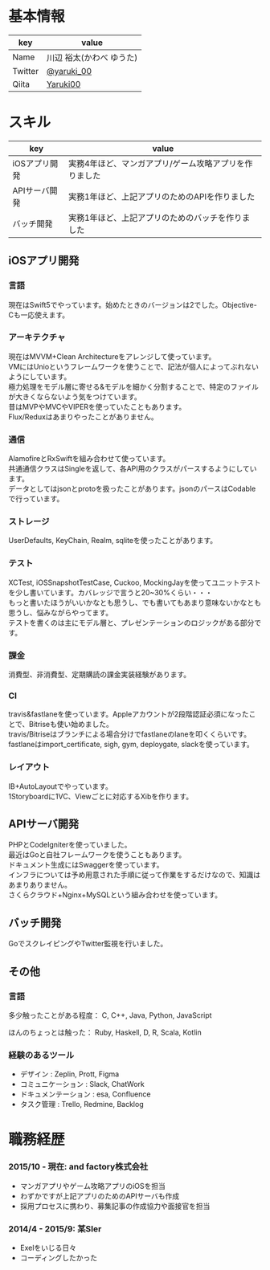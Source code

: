 # 基本情報

|key|value|
|---|-----|
|Name|川辺 裕太(かわべ ゆうた)|
|Twitter|[@yaruki_00](https://twitter.com/yaruki_00)|
|Qiita|[Yaruki00](http://qiita.com/Yaruki00)|

# スキル

|key|value|
|---|-----|
|iOSアプリ開発|実務4年ほど、マンガアプリ/ゲーム攻略アプリを作りました|
|APIサーバ開発|実務1年ほど、上記アプリのためのAPIを作りました|
|バッチ開発|実務1年ほど、上記アプリのためのバッチを作りました|

## iOSアプリ開発

### 言語
現在はSwift5でやっています。始めたときのバージョンは2でした。Objective-Cも一応使えます。

### アーキテクチャ
現在はMVVM+Clean Architectureをアレンジして使っています。  
VMにはUnioというフレームワークを使うことで、記法が個人によってぶれないようにしています。  
極力処理をモデル層に寄せる&モデルを細かく分割することで、特定のファイルが大きくならないよう気をつけています。  
昔はMVPやMVCやVIPERを使っていたこともあります。  
Flux/Reduxはあまりやったことがありません。

### 通信
AlamofireとRxSwiftを組み合わせて使っています。  
共通通信クラスはSingle<Data>を返して、各API用のクラスがパースするようにしています。  
データとしてはjsonとprotoを扱ったことがあります。jsonのパースはCodableで行っています。

### ストレージ
UserDefaults, KeyChain, Realm, sqliteを使ったことがあります。

### テスト
XCTest, iOSSnapshotTestCase, Cuckoo, MockingJayを使ってユニットテストを少し書いています。カバレッジで言うと20~30%くらい・・・  
もっと書いたほうがいいかなとも思うし、でも書いてもあまり意味ないかなとも思うし、悩みながらやってます。  
テストを書くのは主にモデル層と、プレゼンテーションのロジックがある部分です。

### 課金
消費型、非消費型、定期購読の課金実装経験があります。  

### CI
travis&fastlaneを使っています。Appleアカウントが2段階認証必須になったことで、Bitriseも使い始めました。  
travis/Bitriseはブランチによる場合分けでfastlaneのlaneを叩くくらいです。  
fastlaneはimport_certificate, sigh, gym, deploygate, slackを使っています。

### レイアウト
IB+AutoLayoutでやっています。  
1Storyboardに1VC、Viewごとに対応するXibを作ります。

## APIサーバ開発
PHPとCodeIgniterを使っていました。  
最近はGoと自社フレームワークを使うこともあります。  
ドキュメント生成にはSwaggerを使っています。  
インフラについては予め用意された手順に従って作業をするだけなので、知識はあまりありません。  
さくらクラウド+Nginx+MySQLという組み合わせを使っています。

## バッチ開発
GoでスクレイピングやTwitter監視を行いました。

## その他

### 言語
多少触ったことがある程度： C, C++, Java, Python, JavaScript

ほんのちょっとは触った： Ruby, Haskell, D, R, Scala, Kotlin

### 経験のあるツール
- デザイン : Zeplin, Prott, Figma
- コミュニケーション : Slack, ChatWork
- ドキュメンテーション : esa, Confluence
- タスク管理 : Trello, Redmine, Backlog

# 職務経歴

### 2015/10 - 現在: and factory株式会社

- マンガアプリやゲーム攻略アプリのiOSを担当
- わずかですが上記アプリのためのAPIサーバも作成
- 採用プロセスに携わり、募集記事の作成協力や面接官を担当

### 2014/4 - 2015/9: 某SIer

- Exelをいじる日々
- コーディングしたかった
